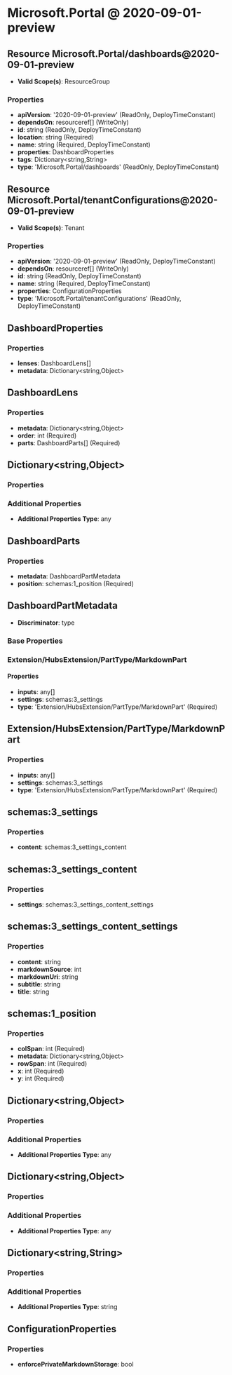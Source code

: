 # Microsoft.Portal @ 2020-09-01-preview

## Resource Microsoft.Portal/dashboards@2020-09-01-preview
* **Valid Scope(s)**: ResourceGroup
### Properties
* **apiVersion**: '2020-09-01-preview' (ReadOnly, DeployTimeConstant)
* **dependsOn**: resourceref[] (WriteOnly)
* **id**: string (ReadOnly, DeployTimeConstant)
* **location**: string (Required)
* **name**: string (Required, DeployTimeConstant)
* **properties**: DashboardProperties
* **tags**: Dictionary<string,String>
* **type**: 'Microsoft.Portal/dashboards' (ReadOnly, DeployTimeConstant)

## Resource Microsoft.Portal/tenantConfigurations@2020-09-01-preview
* **Valid Scope(s)**: Tenant
### Properties
* **apiVersion**: '2020-09-01-preview' (ReadOnly, DeployTimeConstant)
* **dependsOn**: resourceref[] (WriteOnly)
* **id**: string (ReadOnly, DeployTimeConstant)
* **name**: string (Required, DeployTimeConstant)
* **properties**: ConfigurationProperties
* **type**: 'Microsoft.Portal/tenantConfigurations' (ReadOnly, DeployTimeConstant)

## DashboardProperties
### Properties
* **lenses**: DashboardLens[]
* **metadata**: Dictionary<string,Object>

## DashboardLens
### Properties
* **metadata**: Dictionary<string,Object>
* **order**: int (Required)
* **parts**: DashboardParts[] (Required)

## Dictionary<string,Object>
### Properties
### Additional Properties
* **Additional Properties Type**: any

## DashboardParts
### Properties
* **metadata**: DashboardPartMetadata
* **position**: schemas:1_position (Required)

## DashboardPartMetadata
* **Discriminator**: type
### Base Properties
### Extension/HubsExtension/PartType/MarkdownPart
#### Properties
* **inputs**: any[]
* **settings**: schemas:3_settings
* **type**: 'Extension/HubsExtension/PartType/MarkdownPart' (Required)


## Extension/HubsExtension/PartType/MarkdownPart
### Properties
* **inputs**: any[]
* **settings**: schemas:3_settings
* **type**: 'Extension/HubsExtension/PartType/MarkdownPart' (Required)

## schemas:3_settings
### Properties
* **content**: schemas:3_settings_content

## schemas:3_settings_content
### Properties
* **settings**: schemas:3_settings_content_settings

## schemas:3_settings_content_settings
### Properties
* **content**: string
* **markdownSource**: int
* **markdownUri**: string
* **subtitle**: string
* **title**: string

## schemas:1_position
### Properties
* **colSpan**: int (Required)
* **metadata**: Dictionary<string,Object>
* **rowSpan**: int (Required)
* **x**: int (Required)
* **y**: int (Required)

## Dictionary<string,Object>
### Properties
### Additional Properties
* **Additional Properties Type**: any

## Dictionary<string,Object>
### Properties
### Additional Properties
* **Additional Properties Type**: any

## Dictionary<string,String>
### Properties
### Additional Properties
* **Additional Properties Type**: string

## ConfigurationProperties
### Properties
* **enforcePrivateMarkdownStorage**: bool

